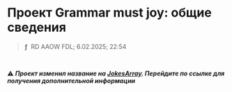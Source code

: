 # Проект Grammar must joy: общие сведения
> **ƒ** &nbsp;RD AAOW FDL; 6.02.2025; 22:54

&nbsp;

:warning: ***Проект изменил название на [JokesArray](https://adslbarxatov.github.io/JokesArray).
Перейдите по ссылке для получения дополнительной информации***
